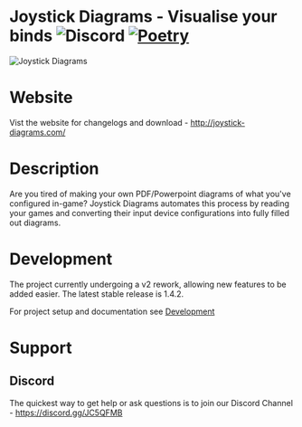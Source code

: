 # Joystick Diagrams - Visualise your binds ![Discord](https://img.shields.io/discord/733253732355276800?label=Discord) [![Poetry](https://img.shields.io/endpoint?url=https://python-poetry.org/badge/v0.json)](https://python-poetry.org/)


![Joystick Diagrams](https://joystick-diagrams.com/img/main-hero.png)

# Website
Vist the website for changelogs and download - http://joystick-diagrams.com/

# Description
Are you tired of making your own PDF/Powerpoint diagrams of what you've configured in-game? Joystick Diagrams automates this process by reading your games and converting their input  device configurations into fully filled out diagrams.

# Development
The project currently undergoing a v2 rework, allowing new features to be added easier. The latest stable release is  1.4.2.

For project setup and documentation see [Development](./docs/setup.md)

# Support

## Discord
The quickest way to get help or ask questions is to join our Discord Channel - https://discord.gg/JC5QFMB
